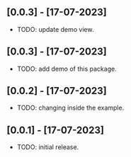 ## [0.0.3] - [17-07-2023]

* TODO: update demo view.

## [0.0.3] - [17-07-2023]

* TODO: add demo of this package.

## [0.0.2] - [17-07-2023]

* TODO: changing inside the example.

## [0.0.1] - [17-07-2023]

* TODO: initial release.
